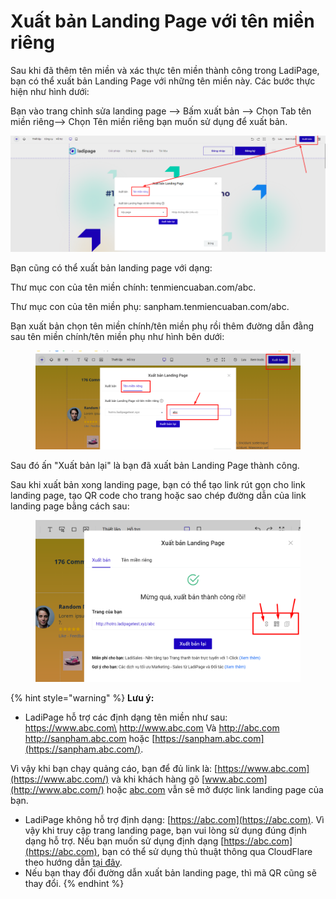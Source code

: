 # Xuất bản Landing Page với tên miền riêng

Sau khi đã thêm tên miền và xác thực tên miền thành công trong LadiPage, bạn có thể xuất bản Landing Page với những tên miền này. Các bước thực hiện như hình dưới:

Bạn vào trang chỉnh sửa landing page --> Bấm xuất bản --> Chọn Tab tên miền riêng--> Chọn Tên miền riêng bạn muốn sử dụng để xuất bản.

![](<../.gitbook/assets/image (1003).png>)

Bạn cũng có thể xuất bản landing page với dạng:

Thư mục con của tên miền chính: tenmiencuaban.com/abc.

Thư mục con của tên miền phụ: sanpham.tenmiencuaban.com/abc.

Bạn xuất bản chọn tên miền chính/tên miền phụ rồi thêm đường dẫn đằng sau tên miền chính/tên miền phụ như hình bên dưới:

<figure><img src="../.gitbook/assets/thư mục con.png" alt=""><figcaption></figcaption></figure>

Sau đó ấn "Xuất bản lại" là bạn đã xuất bản Landing Page thành công.&#x20;

Sau khi xuất bản xong landing page, bạn có thể tạo link rút gọn cho link landing page, tạo QR code cho trang hoặc sao chép đường dẫn của link landing page bằng cách sau:&#x20;

<figure><img src="../.gitbook/assets/xuất bản xong.png" alt=""><figcaption></figcaption></figure>

{% hint style="warning" %}
**Lưu ý:**

* LadiPage hỗ trợ các định dạng tên miền như sau: \
  https://www.abc.com\
  http://www.abc.com Và http://abc.com \
  http://sanpham.abc.com hoặc [https://sanpham.abc.com](https://sanpham.abc.com/).

Vì vậy khi bạn chạy quảng cáo, bạn để đủ link là: [https://www.abc.com](https://www.abc.com/) và khi khách hàng gõ [www.abc.com](http://www.abc.com/) hoặc [abc.com](http://abc.com/) vẫn sẽ mở được link landing page của bạn.

* LadiPage không hỗ trợ định dạng: [https://abc.com](https://abc.com). Vì vậy khi truy cập trang landing page, bạn vui lòng sử dụng đúng định dạng hỗ trợ. Nếu bạn muốn sử dụng định dạng [https://abc.com](https://abc.com), bạn có thể sử dụng thủ thuật thông qua CloudFlare theo hướng dẫn [tại đây](https://help.ladipage.vn/ten-mien/tro-ten-mien-qua-cloudflare-and-thu-thuat-trong-cloudflare#thu-thuat-page-rule-dieu-huong-https-khongwww-sang-https-cowww).
* Nếu bạn thay đổi đường dẫn xuất bản landing page, thì mã QR cũng sẽ thay đổi.
{% endhint %}

